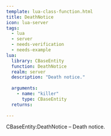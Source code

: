 ```yaml
---
template: lua-class-function.html
title: DeathNotice
icon: lua-server
tags:
  - lua
  - server
  - needs-verification
  - needs-example
lua:
  library: CBaseEntity
  function: DeathNotice
  realm: server
  description: "Death notice."
  
  arguments:
    - name: "killer"
      type: CBaseEntity
  returns:
    
---
```


<div class="lua__search__keywords">
CBaseEntity:DeathNotice &#x2013; Death notice.
</div>
